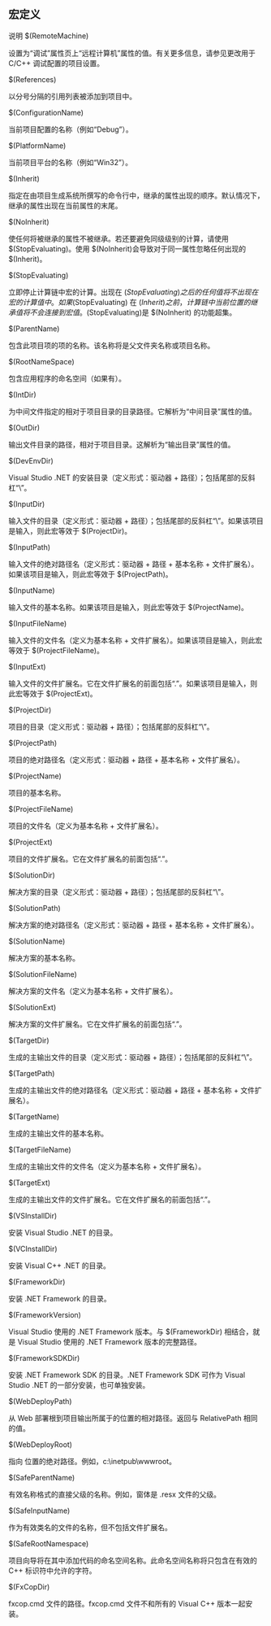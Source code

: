 ## 宏定义


说明
$(RemoteMachine)

设置为“调试”属性页上“远程计算机”属性的值。有关更多信息，请参见更改用于 C/C++ 调试配置的项目设置。

$(References)

以分号分隔的引用列表被添加到项目中。

$(ConfigurationName)

当前项目配置的名称（例如“Debug”）。

$(PlatformName)

当前项目平台的名称（例如“Win32”）。

$(Inherit)

指定在由项目生成系统所撰写的命令行中，继承的属性出现的顺序。默认情况下，继承的属性出现在当前属性的末尾。

$(NoInherit)

使任何将被继承的属性不被继承。若还要避免同级级别的计算，请使用 $(StopEvaluating)。使用 $(NoInherit)会导致对于同一属性忽略任何出现的 $(Inherit)。

$(StopEvaluating)

立即停止计算链中宏的计算。出现在 $(StopEvaluating) 之后的任何值将不出现在宏的计算值中。如果$(StopEvaluating) 在 $(Inherit) 之前，计算链中当前位置的继承值将不会连接到宏值。$(StopEvaluating)是 $(NoInherit) 的功能超集。

$(ParentName)

包含此项目项的项的名称。该名称将是父文件夹名称或项目名称。

$(RootNameSpace)

包含应用程序的命名空间（如果有）。

$(IntDir)

为中间文件指定的相对于项目目录的目录路径。它解析为“中间目录”属性的值。

$(OutDir)

输出文件目录的路径，相对于项目目录。这解析为“输出目录”属性的值。

$(DevEnvDir)

Visual Studio .NET 的安装目录（定义形式：驱动器 + 路径）；包括尾部的反斜杠“\”。

$(InputDir)

输入文件的目录（定义形式：驱动器 + 路径）；包括尾部的反斜杠“\”。如果该项目是输入，则此宏等效于 $(ProjectDir)。

$(InputPath)

输入文件的绝对路径名（定义形式：驱动器 + 路径 + 基本名称 + 文件扩展名）。如果该项目是输入，则此宏等效于 $(ProjectPath)。

$(InputName)

输入文件的基本名称。如果该项目是输入，则此宏等效于 $(ProjectName)。

$(InputFileName)

输入文件的文件名（定义为基本名称 + 文件扩展名）。如果该项目是输入，则此宏等效于 $(ProjectFileName)。

$(InputExt)

输入文件的文件扩展名。它在文件扩展名的前面包括“.”。如果该项目是输入，则此宏等效于 $(ProjectExt)。

$(ProjectDir)

项目的目录（定义形式：驱动器 + 路径）；包括尾部的反斜杠“\”。

$(ProjectPath)

项目的绝对路径名（定义形式：驱动器 + 路径 + 基本名称 + 文件扩展名）。

$(ProjectName)

项目的基本名称。

$(ProjectFileName)

项目的文件名（定义为基本名称 + 文件扩展名）。

$(ProjectExt)

项目的文件扩展名。它在文件扩展名的前面包括“.”。

$(SolutionDir)

解决方案的目录（定义形式：驱动器 + 路径）；包括尾部的反斜杠“\”。

$(SolutionPath)

解决方案的绝对路径名（定义形式：驱动器 + 路径 + 基本名称 + 文件扩展名）。

$(SolutionName)

解决方案的基本名称。

$(SolutionFileName)

解决方案的文件名（定义为基本名称 + 文件扩展名）。

$(SolutionExt)

解决方案的文件扩展名。它在文件扩展名的前面包括“.”。

$(TargetDir)

生成的主输出文件的目录（定义形式：驱动器 + 路径）；包括尾部的反斜杠“\”。

$(TargetPath)

生成的主输出文件的绝对路径名（定义形式：驱动器 + 路径 + 基本名称 + 文件扩展名）。

$(TargetName)

生成的主输出文件的基本名称。

$(TargetFileName)

生成的主输出文件的文件名（定义为基本名称 + 文件扩展名）。

$(TargetExt)

生成的主输出文件的文件扩展名。它在文件扩展名的前面包括“.”。

$(VSInstallDir)

安装 Visual Studio .NET 的目录。

$(VCInstallDir)

安装 Visual C++ .NET 的目录。

$(FrameworkDir)

安装 .NET Framework 的目录。

$(FrameworkVersion)

Visual Studio 使用的 .NET Framework 版本。与 $(FrameworkDir) 相结合，就是 Visual Studio 使用的 .NET Framework 版本的完整路径。

$(FrameworkSDKDir)

安装 .NET Framework SDK 的目录。.NET Framework SDK 可作为 Visual Studio .NET 的一部分安装，也可单独安装。

$(WebDeployPath)

从 Web 部署根到项目输出所属于的位置的相对路径。返回与 RelativePath 相同的值。

$(WebDeployRoot)

指向 <localhost> 位置的绝对路径。例如，c:\inetpub\wwwroot。

$(SafeParentName)

有效名称格式的直接父级的名称。例如，窗体是 .resx 文件的父级。

$(SafeInputName)

作为有效类名的文件的名称，但不包括文件扩展名。

$(SafeRootNamespace)

项目向导将在其中添加代码的命名空间名称。此命名空间名称将只包含在有效的 C++ 标识符中允许的字符。

$(FxCopDir)

fxcop.cmd 文件的路径。fxcop.cmd 文件不和所有的 Visual C++ 版本一起安装。